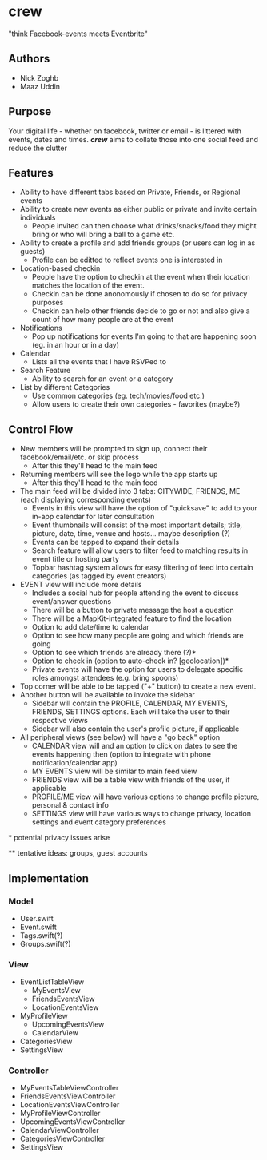 
# crew
"think Facebook-events meets Eventbrite"

## Authors
* Nick Zoghb
* Maaz Uddin

## Purpose
Your digital life - whether on facebook, twitter or email - is littered 
with events, dates and times. <b><i>crew</i></b> aims to collate those into one social 
feed and reduce the clutter

## Features
* Ability to have different tabs based on Private, Friends, or Regional 
events
* Ability to create new events as either public or private and invite 
certain individuals
	* People invited can then choose what drinks/snacks/food they might 
	bring or who will bring a ball to a game etc.
* Ability to create a profile and add friends groups (or users can log in 
as guests)
	* Profile can be editted to reflect events one is interested in
* Location-based checkin
	* People have the option to checkin at the event when their location 
	matches the location of the event.
	* Checkin can be done anonomously if chosen to do so for privacy purposes
	* Checkin can help other friends decide to go or not and also give a 
	count of how many people are at the event
* Notifications
	* Pop up notifications for events I'm going to that are happening soon 
	(eg. in an hour or in a day)
* Calendar
	* Lists all the events that I have RSVPed to
* Search Feature
	* Ability to search for an event or a category
* List by different Categories
	* Use common categories (eg. tech/movies/food etc.)
	* Allow users to create their own categories - favorites (maybe?)

## Control Flow
* New members will be prompted to sign up, connect their 
facebook/email/etc. or skip process
	* After this they'll head to the main feed
* Returning members will see the logo while the app starts up
	* After this they'll head to the main feed
* The main feed will be divided into 3 tabs: CITYWIDE, 
FRIENDS, ME (each displaying corresponding events)
	* Events in this view will have the option of "quicksave" 
	to add to your in-app calendar for later consultation
	* Event thumbnails will consist of the most important details; 
	title, picture, date, time, venue and hosts... maybe description (?)
	* Events can be tapped to expand their details
	* Search feature will allow users to filter feed to matching results 
	in event title or hosting party
	* Topbar hashtag system allows for easy filtering of feed into certain 
	categories (as tagged by event creators)
* EVENT view will include more details
	* Includes a social hub for people attending the event to discuss 
	event/answer questions
	* There will be a button to private message the host a question
	* There will be a MapKit-integrated feature to find the location
	* Option to add date/time to calendar
	* Option to see how many people are going and which friends are going
	* Option to see which friends are already there (?)&#42;
	* Option to check in (option to auto-check in? [geolocation])&#42;
	* Private events will have the option for users to delegate specific 
	roles amongst attendees (e.g. bring spoons)
* Top corner will be able to be tapped ("+" button) to create a new event.
* Another button will be available to invoke the sidebar
	* Sidebar will contain the PROFILE, CALENDAR, MY EVENTS, FRIENDS, 
	SETTINGS options. Each will take the user to their respective views
	* Sidebar will also contain the user's profile picture, if applicable
* All peripheral views (see below) will have a "go back" option
	* CALENDAR view will and an option to click on dates to see the events 
	happening then (option to integrate with phone notification/calendar app)
	* MY EVENTS view will be similar to main feed view
	* FRIENDS view will be a table view with friends of the user, if applicable
	* PROFILE/ME view will have various options to change profile picture, 
	personal & contact info
	* SETTINGS view will have various ways to change privacy, location 
	settings and event category preferences

&#42; potential privacy issues arise <p>
&#42;&#42; tentative ideas: groups, guest accounts

## Implementation
### Model
* User.swift
* Event.swift
* Tags.swift(?)
* Groups.swift(?)

### View
* EventListTableView
	* MyEventsView
	* FriendsEventsView
	* LocationEventsView
* MyProfileView
	* UpcomingEventsView
	* CalendarView
* CategoriesView
* SettingsView

### Controller
* MyEventsTableViewController
* FriendsEventsViewController
* LocationEventsViewController
* MyProfileViewController
* UpcomingEventsViewController
* CalendarViewController
* CategoriesViewController
* SettingsView